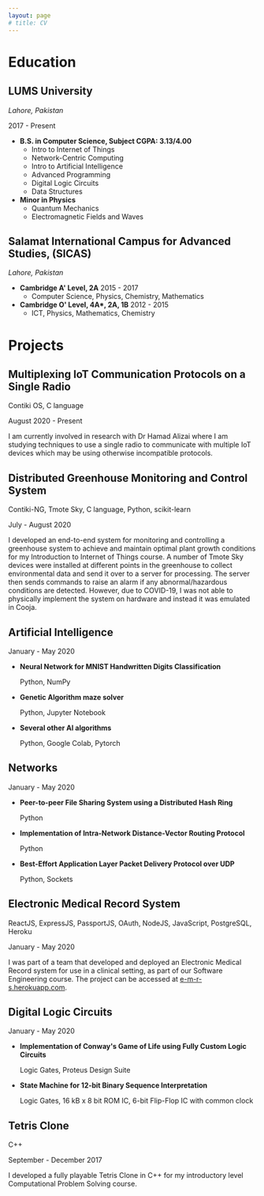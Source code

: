 ```yaml
---
layout: page
# title: CV
---
```


# Education

## LUMS University
_Lahore, Pakistan_

2017 - Present

* __B.S. in Computer Science, Subject CGPA: 3.13/4.00__
    * Intro to Internet of Things
    * Network-Centric Computing
    * Intro to Artificial Intelligence
    * Advanced Programming
    * Digital Logic Circuits
    * Data Structures
* __Minor in Physics__
    * Quantum Mechanics
    * Electromagnetic Fields and Waves

## Salamat International Campus for Advanced Studies, (SICAS)
_Lahore, Pakistan_

* __Cambridge A' Level, 2A__
    2015 - 2017
    * Computer Science, Physics, Chemistry, Mathematics
* __Cambridge O' Level, 4A*, 2A, 1B__
    2012 - 2015
    * ICT, Physics, Mathematics, Chemistry

# Projects

## Multiplexing IoT Communication Protocols on a Single Radio
Contiki OS, C language

August 2020 - Present

I am currently involved in research with Dr Hamad Alizai where I am studying techniques to use a single radio to communicate with multiple IoT devices which may be using otherwise incompatible protocols.

## Distributed Greenhouse Monitoring and Control System
Contiki-NG, Tmote Sky, C language, Python, scikit-learn

July - August 2020

I developed an end-to-end system for monitoring and controlling a greenhouse system to achieve and maintain optimal plant growth conditions for my Introduction to Internet of Things course. A number of Tmote Sky devices were installed at different points in the greenhouse to collect environmental data and send it over to a server for processing. The server then sends commands to raise an alarm if any abnormal/hazardous conditions are detected. However, due to COVID-19, I was not able to physically implement the system on hardware and instead it was emulated in Cooja.

## Artificial Intelligence
January - May 2020

* __Neural Network for MNIST Handwritten Digits Classification__

    Python, NumPy

* __Genetic Algorithm maze solver__

    Python, Jupyter Notebook

* __Several other AI algorithms__

    Python, Google Colab, Pytorch

## Networks
January - May 2020

* __Peer-to-peer File Sharing System using a Distributed Hash Ring__

    Python

* __Implementation of Intra-Network Distance-Vector Routing Protocol__

    Python

* __Best-Effort Application Layer Packet Delivery Protocol over UDP__

    Python, Sockets

## Electronic Medical Record System
ReactJS, ExpressJS, PassportJS, OAuth, NodeJS, JavaScript, PostgreSQL, Heroku

January - May 2020

I was part of a team that developed and deployed an Electronic Medical Record system for use in a clinical setting, as part of our Software Engineering course. The project can be accessed at [e-m-r-s.herokuapp.com](https://e-m-r-s.herokuapp.com).

## Digital Logic Circuits
January - May 2020

* __Implementation of Conway's Game of Life using Fully Custom Logic Circuits__

    Logic Gates, Proteus Design Suite

* __State Machine for 12-bit Binary Sequence Interpretation__

    Logic Gates, 16 kB x 8 bit ROM IC, 6-bit Flip-Flop IC with common clock

## Tetris Clone
C++

September - December 2017

I developed a fully playable Tetris Clone in C++ for my introductory level Computational Problem Solving course.